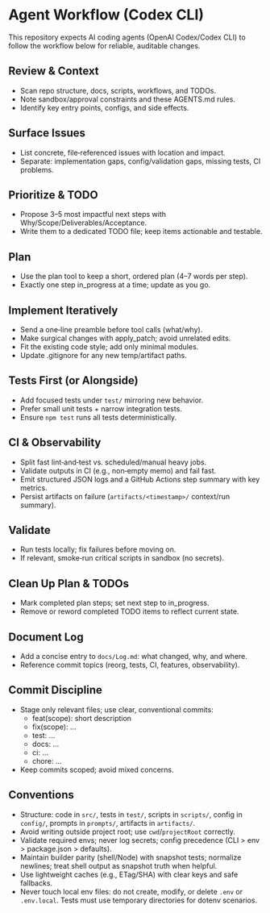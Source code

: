 # Agent Workflow (Codex CLI)

This repository expects AI coding agents (OpenAI Codex/Codex CLI) to follow the workflow below for reliable, auditable changes.

## Review & Context
- Scan repo structure, docs, scripts, workflows, and TODOs.
- Note sandbox/approval constraints and these AGENTS.md rules.
- Identify key entry points, configs, and side effects.

## Surface Issues
- List concrete, file‑referenced issues with location and impact.
- Separate: implementation gaps, config/validation gaps, missing tests, CI problems.

## Prioritize & TODO
- Propose 3–5 most impactful next steps with Why/Scope/Deliverables/Acceptance.
- Write them to a dedicated TODO file; keep items actionable and testable.

## Plan
- Use the plan tool to keep a short, ordered plan (4–7 words per step).
- Exactly one step in_progress at a time; update as you go.

## Implement Iteratively
- Send a one‑line preamble before tool calls (what/why).
- Make surgical changes with apply_patch; avoid unrelated edits.
- Fit the existing code style; add only minimal modules.
- Update .gitignore for any new temp/artifact paths.

## Tests First (or Alongside)
- Add focused tests under `test/` mirroring new behavior.
- Prefer small unit tests + narrow integration tests.
- Ensure `npm test` runs all tests deterministically.

## CI & Observability
- Split fast lint‑and‑test vs. scheduled/manual heavy jobs.
- Validate outputs in CI (e.g., non‑empty memo) and fail fast.
- Emit structured JSON logs and a GitHub Actions step summary with key metrics.
- Persist artifacts on failure (`artifacts/<timestamp>/` context/run summary).

## Validate
- Run tests locally; fix failures before moving on.
- If relevant, smoke‑run critical scripts in sandbox (no secrets).

## Clean Up Plan & TODOs
- Mark completed plan steps; set next step to in_progress.
- Remove or reword completed TODO items to reflect current state.

## Document Log
- Add a concise entry to `docs/Log.md`: what changed, why, and where.
- Reference commit topics (reorg, tests, CI, features, observability).

## Commit Discipline
- Stage only relevant files; use clear, conventional commits:
  - feat(scope): short description
  - fix(scope): …
  - test: …
  - docs: …
  - ci: …
  - chore: …
- Keep commits scoped; avoid mixed concerns.

## Conventions
- Structure: code in `src/`, tests in `test/`, scripts in `scripts/`, config in `config/`, prompts in `prompts/`, artifacts in `artifacts/`.
- Avoid writing outside project root; use `cwd`/`projectRoot` correctly.
- Validate required envs; never log secrets; config precedence (CLI > env > package.json > defaults).
- Maintain builder parity (shell/Node) with snapshot tests; normalize newlines; treat shell output as snapshot truth when helpful.
- Use lightweight caches (e.g., ETag/SHA) with clear keys and safe fallbacks.
- Never touch local env files: do not create, modify, or delete `.env` or `.env.local`. Tests must use temporary directories for dotenv scenarios.
